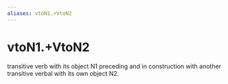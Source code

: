 ```yaml
---
aliases: vtoN1.+VtoN2
---
```

# vtoN1.+VtoN2

transitive verb with its object N1 preceding and in construction with another transitive verbal with its own object N2.